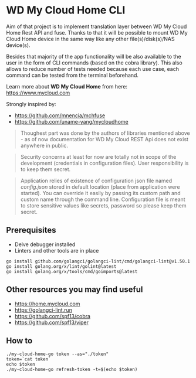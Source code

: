# WD My Cloud Home CLI

Aim of that project is to implement translation layer between WD My Cloud Home Rest API and fuse. Thanks to that it will be possible to mount WD My Cloud Home device in the same way like any other file(s)/disk(s)/NAS device(s).

Besides that majority of the app functionality will be also available to the user in the form of CLI commands (based on the cobra library). This also allows to reduce number of tests needed because each use case, each command can be tested from the terminal beforehand.

Learn more about <strong>WD My Cloud Home</strong> from here: https://www.mycloud.com

Strongly inspired by:
- https://github.com/mnencia/mchfuse
- https://github.com/uname-yang/mycloudhome

> Thoughest part was done by the authors of libraries mentioned above - as of now documentation for WD My Cloud REST Api does not exist anywhere in public. 

> Security concerns at least for now are totally not in scope of the development (credentials in configuration files). User responsibility is to keep them secret.

> Application relies of existence of configuration json file named <em>config.json</em> stored in default location (place from application were started). You can override it easily by passing its custom path and custom name through the command line. Configuration file is meant to store sensitive values like secrets, password so please keep them secret. 

## Prerequisites
- Delve debugger installed
- Linters and other tools are in place
```
go install github.com/golangci/golangci-lint/cmd/golangci-lint@v1.50.1
go install golang.org/x/lint/golint@latest
go install golang.org/x/tools/cmd/goimports@latest
```

## Other resources you may find useful
- https://home.mycloud.com
- https://golangci-lint.run
- https://github.com/spf13/cobra
- https://github.com/spf13/viper

## How to

```
./my-cloud-home-go token --as="./token"
token=`cat token`
echo $token
./my-cloud-home-go refresh-token -t=$(echo $token)
```